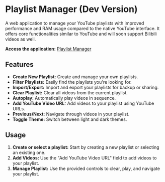 # Playlist Manager (Dev Version)

A web application to manage your YouTube playlists with improved performance and RAM usage compared to the native YouTube interface. It offers core functionalities similar to YouTube and will soon support Bilibili videos as well.

**Access the application:** [Playlist Manager](https://lazercuber.github.io/ltcplaylistdev.github.io/)

## Features

*   **Create New Playlist:** Create and manage your own playlists.
*   **Filter Playlists:** Easily find the playlists you're looking for.
*   **Import/Export:** Import and export your playlists for backup or sharing.
*   **Clear Playlist:** Clear all videos from the current playlist.
*   **Autoplay:** Automatically play videos in sequence.
*   **Add YouTube Video URL:** Add videos to your playlist using YouTube URLs.
*   **Previous/Next:** Navigate through videos in your playlist.
*   **Toggle Theme:** Switch between light and dark themes.

## Usage

1.  **Create or select a playlist:** Start by creating a new playlist or selecting an existing one.
2.  **Add Videos:** Use the "Add YouTube Video URL" field to add videos to your playlist.
3.  **Manage Playlist:** Use the provided controls to clear, play, and navigate your playlist.

